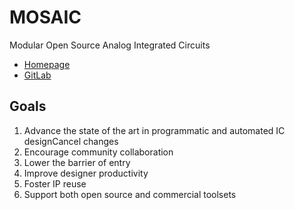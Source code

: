 <!--

**Here are some ideas to get you started:**

🙋‍♀️ A short introduction - what is your organization all about?
🌈 Contribution guidelines - how can the community get involved?
👩‍💻 Useful resources - where can the community find your docs? Is there anything else the community should know?
🍿 Fun facts - what does your team eat for breakfast?
🧙 Remember, you can do mighty things with the power of [Markdown](https://docs.github.com/github/writing-on-github/getting-started-with-writing-and-formatting-on-github/basic-writing-and-formatting-syntax)
-->
# MOSAIC

Modular Open Source Analog Integrated Circuits

- [Homepage](https://www.mosaic-ic.org/)
- [GitLab](https://gitlab.com/mosaic_group)

## Goals

1. Advance the state of the art in programmatic and automated IC designCancel changes
2. Encourage community collaboration
3. Lower the barrier of entry
4. Improve designer productivity
5. Foster IP reuse
6. Support both open source and commercial toolsets
